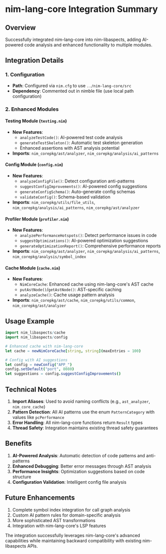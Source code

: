 # nim-lang-core Integration Summary

## Overview
Successfully integrated nim-lang-core into nim-libaspects, adding AI-powered code analysis and enhanced functionality to multiple modules.

## Integration Details

### 1. Configuration
- **Path**: Configured via `nim.cfg` to use `../nim-lang-core/src`
- **Dependency**: Commented out in nimble file (use local path configuration)

### 2. Enhanced Modules

#### Testing Module (`testing.nim`)
- **New Features**:
  - `analyzeTestCode()`: AI-powered test code analysis
  - `generateTestSkeleton()`: Automatic test skeleton generation
  - Enhanced assertions with AST analysis potential
- **Imports**: `nim_corepkg/ast/analyzer`, `nim_corepkg/analysis/ai_patterns`

#### Config Module (`config.nim`)
- **New Features**:
  - `analyzeConfigFile()`: Detect configuration anti-patterns
  - `suggestConfigImprovements()`: AI-powered config suggestions
  - `generateConfigSchema()`: Auto-generate config schemas
  - `validateConfig()`: Schema-based validation
- **Imports**: `nim_corepkg/utils/file_utils`, `nim_corepkg/analysis/ai_patterns`, `nim_corepkg/ast/analyzer`

#### Profiler Module (`profiler.nim`)
- **New Features**:
  - `analyzePerformanceHotspots()`: Detect performance issues in code
  - `suggestOptimizations()`: AI-powered optimization suggestions
  - `generateOptimizationReport()`: Comprehensive performance reports
- **Imports**: `nim_corepkg/ast/analyzer`, `nim_corepkg/analysis/ai_patterns`, `nim_corepkg/analysis/symbol_index`

#### Cache Module (`cache.nim`)
- **New Features**:
  - `NimCoreCache`: Enhanced cache using nim-lang-core's AST cache
  - `putAstNode()`/`getAstNode()`: AST-specific caching
  - `analyzeCache()`: Cache usage pattern analysis
- **Imports**: `nim_corepkg/ast/cache`, `nim_corepkg/utils/common`, `nim_corepkg/ast/analyzer`

## Usage Example

```nim
import nim_libaspects/cache
import nim_libaspects/config

# Enhanced cache with nim-lang-core
let cache = newNimCoreCache[string, string](maxEntries = 100)

# Config with AI suggestions
let config = newConfig("APP_")
config.setDefault("port", 8080)
let suggestions = config.suggestConfigImprovements()
```

## Technical Notes

1. **Import Aliases**: Used to avoid naming conflicts (e.g., `ast_analyzer`, `nim_core_cache`)
2. **Pattern Detection**: All AI patterns use the enum `PatternCategory` with values like `pcPerformance`
3. **Error Handling**: All nim-lang-core functions return `Result` types
4. **Thread Safety**: Integration maintains existing thread safety guarantees

## Benefits

1. **AI-Powered Analysis**: Automatic detection of code patterns and anti-patterns
2. **Enhanced Debugging**: Better error messages through AST analysis
3. **Performance Insights**: Optimization suggestions based on code structure
4. **Configuration Validation**: Intelligent config file analysis

## Future Enhancements

1. Complete symbol index integration for call graph analysis
2. Custom AI pattern rules for domain-specific analysis
3. More sophisticated AST transformations
4. Integration with nim-lang-core's LSP features

The integration successfully leverages nim-lang-core's advanced capabilities while maintaining backward compatibility with existing nim-libaspects APIs.